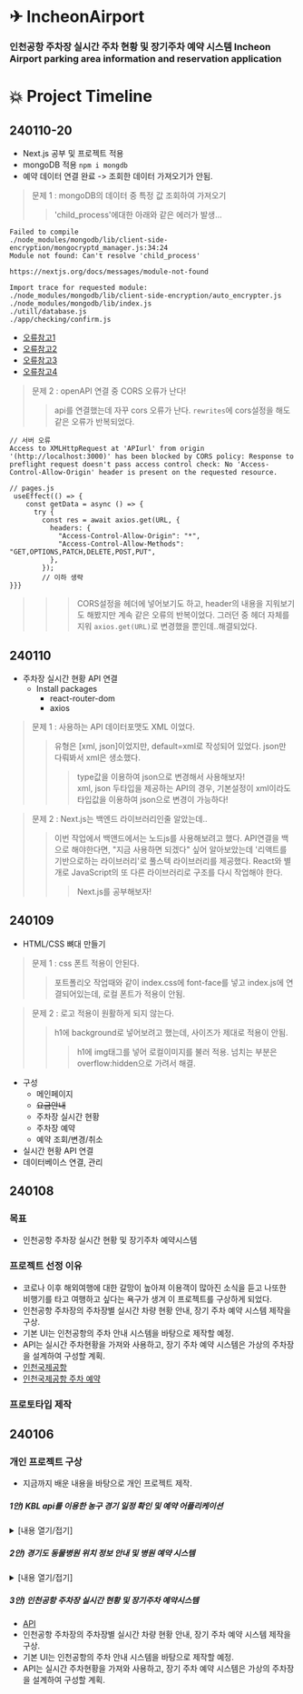 # ✈ IncheonAirport

### 인천공항 주차장 실시간 주차 현황 및 장기주차 예약 시스템 Incheon Airport parking area information and reservation application

<!-- ### [⬇프로젝트 보러가기](#프로젝트-보러가기-1) -->

# :boom: Project Timeline

## 240110-20

- Next.js 공부 및 프로젝트 적용
- mongoDB 적용 `npm i mongdb`
- 예약 데이터 연결 완료 -> 조회한 데이터 가져오기가 안됨.

> 문제 1 : mongoDB의 데이터 중 특정 값 조회하여 가져오기
>
> > 'child_process'에대한 아래와 같은 에러가 발생...

```
Failed to compile
./node_modules/mongodb/lib/client-side-encryption/mongocryptd_manager.js:34:24
Module not found: Can't resolve 'child_process'

https://nextjs.org/docs/messages/module-not-found

Import trace for requested module:
./node_modules/mongodb/lib/client-side-encryption/auto_encrypter.js
./node_modules/mongodb/lib/index.js
./utill/database.js
./app/checking/confirm.js
```

- [오류참고1](https://stackoverflow.com/questions/77773159/how-to-query-database-using-react-redux-toolkit-in-nextjs14)
- [오류참고2](https://www.mongodb.com/developer/languages/javascript/nextjs-with-mongodb/)
- [오류참고3](https://www.mongodb.com/community/forums/t/performance-improvement-for-nextjs-mongodb-app/212889/1)
- [오류참고4](https://stackoverflow.com/questions/70034774/nextjs-fetching-data-from-mongodb-using-getserversideprops)

> 문제 2 : openAPI 연결 중 CORS 오류가 난다!
>
> > api를 연결했는데 자꾸 cors 오류가 난다. `rewrites`에 cors설정을 해도 같은 오류가 반복되었다.

```
// 서버 오류
Access to XMLHttpRequest at 'APIurl' from origin '(http://localhost:3000)' has been blocked by CORS policy: Response to preflight request doesn't pass access control check: No 'Access-Control-Allow-Origin' header is present on the requested resource.

// pages.js
 useEffect(() => {
    const getData = async () => {
      try {
        const res = await axios.get(URL, {
          headers: {
            "Access-Control-Allow-Origin": "*",
            "Access-Control-Allow-Methods": "GET,OPTIONS,PATCH,DELETE,POST,PUT",
          },
        });
        // 이하 생략
}}}
```

> > > CORS설정을 헤더에 넣어보기도 하고, header의 내용을 지워보기도 해봤지만 계속 같은 오류의 반복이었다. 그러던 중 헤더 자체를 지워 `axios.get(URL)`로 변경했을 뿐인데..해결되었다.

## 240110

- 주차장 실시간 현황 API 연결
  - Install packages
    - react-router-dom
    - axios

> 문제 1 : 사용하는 API 데이터포맷도 XML 이었다.
>
> > 유형은 [xml, json]이었지만, default=xml로 작성되어 있었다. json만 다뤄봐서 xml은 생소했다. <!-- [TCPschool:xml](https://www.tcpschool.com/xml/intro) -->
> >
> > > type값을 이용하여 json으로 변경해서 사용해보자! <br/> xml, json 두타입을 제공하는 API의 경우, 기본설정이 xml이라도 타입값을 이용하여 json으로 변경이 가능하다!

> 문제 2 : Next.js는 백엔드 라이브러리인줄 알았는데..
>
> > 이번 작업에서 백앤드에서는 노드js를 사용해보려고 했다. API연결을 백으로 해야한다면, "지금 사용하면 되겠다" 싶어 알아보았는데 '리액트를 기반으로하는 라이브러리'로 풀스텍 라이브러리를 제공했다. React와 별개로 JavaScript의 또 다른 라이브러리로 구조를 다시 작업해야 한다.
> >
> > > Next.js를 공부해보자!

## 240109

- HTML/CSS 뼈대 만들기

> 문제 1 : css 폰트 적용이 안된다.
>
> > 포트폴리오 작업때와 같이 index.css에 font-face를 넣고 index.js에 연결되어있는데, 로컬 폰트가 적용이 안됨.

> 문제 2 : 로고 적용이 원활하게 되지 않는다.
>
> > h1에 background로 넣어보려고 했는데, 사이즈가 제대로 적용이 안됨.
> >
> > > h1에 img태그를 넣어 로컬이미지를 불러 적용. 넘치는 부분은 overflow:hidden으로 가려서 해결.

- 구성
  - 메인페이지
  - ~~요금안내~~
  - 주차장 실시간 현황
  - 주차장 예약
  - 예약 조회/변경/취소
- 실시간 현황 API 연결
- 데이터베이스 연결, 관리

## 240108

### 목표

- 인천공항 주차장 실시간 현황 및 장기주차 예약시스템

### 프로젝트 선정 이유

- 코로나 이후 해외여행에 대한 갈망이 높아져 이용객이 많아진 소식을 듣고 나또한 비행기를 타고 여행하고 싶다는 욕구가 생겨 이 프로젝트를 구상하게 되었다.
- 인천공항 주차장의 주차장별 실시간 차량 현황 안내, 장기 주차 예약 시스템 제작을 구상.
- 기본 UI는 인천공항의 주차 안내 시스템을 바탕으로 제작할 예정.
- API는 실시간 주차현황을 가져와 사용하고, 장기 주차 예약 시스템은 가상의 주차장을 설계하여 구성할 계획.
- [인천국제공항](https://www.airport.kr/ap/ko/index.do)<br>
- [인천국제공항 주차 예약](https://parking.airport.kr/reserve)

### 프로토타입 제작

## 240106

### 개인 프로젝트 구상

- 지금까지 배운 내용을 바탕으로 개인 프로젝트 제작.

##### 1안) KBL api를 이용한 농구 경기 일정 확인 및 예약 어플리케이션

<details>
<summary>[내용 열기/접기]</summary>

- [API](https://betsapi.com/lt/2148/Korea-KBL)
- 한국 프로 농구 경기 일정 확인과 농구 경기 예약 어플리케이션 제작을 구상.
- 현재 농구 시즌으로 평소 농구경기 보는 것을 좋아해 생각해본 어플리케이션.
- 찾은 API 중 1개는 한국, 1개는 외국 API로 한국 API는 20년 이후 업데이트가 멈췄고, 외국 API 월 10달러의 유료 서비스 였음.
- 작업 후 지속적인 유지가 어려울 것 같아 보류.

</details>

##### 2안) 경기도 동물병원 위치 정보 안내 및 병원 예약 시스템

<details>
<summary>[내용 열기/접기]</summary>

- [API](https://data.gg.go.kr/portal/data/service/selectServicePage.do?page=1&rows=10&sortColumn=&sortDirection=&infId=Y5M0CVS8XM2C821G09A813809578&infSeq=3&order=&loc=&searchWord=%EB%8F%99%EB%AC%BC%EB%B3%91%EC%9B%90+%ED%98%84%ED%99%A9)
- 경기도 내 동물병원 위치(지도), 정보 안내 및 병원 예약 시스템 제작을 구상.
- 현재 고양이를 반려하고 있어 생각해본 어플리케이션.
- UI디자인부터 xml API 공부도 함께 필요한데, 프로젝트 기간이 한정적이라 추후 두번째 개인 프로젝트로 제작 구상 중.

</details>

##### **3안) 인천공항 주차장 실시간 현황 및 장기주차 예약시스템**

- [API](https://www.data.go.kr/data/15095047/openapi.do)
- 인천공항 주차장의 주차장별 실시간 차량 현황 안내, 장기 주차 예약 시스템 제작을 구상.
- 기본 UI는 인천공항의 주차 안내 시스템을 바탕으로 제작할 예정.
- API는 실시간 주차현황을 가져와 사용하고, 장기 주차 예약 시스템은 가상의 주차장을 설계하여 구성할 계획.

<!--
# 💫프로젝트 보러가기

### [⬆ Go to Top](#-team-nunettine) -->
